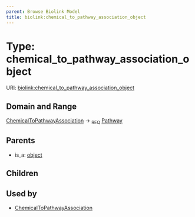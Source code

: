 ```yaml
---
parent: Browse Biolink Model
title: biolink:chemical_to_pathway_association_object
---
```


# Type: chemical_to_pathway_association_object




URI: [biolink:chemical_to_pathway_association_object](https://w3id.org/biolink/vocab/chemical_to_pathway_association_object)



## Domain and Range

[ChemicalToPathwayAssociation](ChemicalToPathwayAssociation.md) ->  <sub>REQ</sub> [Pathway](Pathway.md)

## Parents

 *  is_a: [object](object.md)

## Children


## Used by

 * [ChemicalToPathwayAssociation](ChemicalToPathwayAssociation.md)
